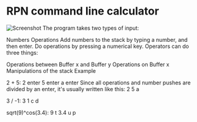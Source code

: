 # RPN command line calculator
![Screenshot](https://github.com/simonsolnes/rpn/raw/master/screenshot.png)
The program takes two types of input:

Numbers
Operations
Add numbers to the stack by typing a number, and then enter.
Do operations by pressing a numerical key.
Operators can do three things:

Operations between Buffer x and Buffer y
Operations on Buffer x
Manipulations of the stack
Example

2 + 5:
2 enter 5 enter a enter
Since all operations and number pushes are divided by an enter, it's usually written like this:
2 5 a

3 / -1:
3 1 c d

sqrt(9)^cos(3.4):
9 t 3.4 u p
